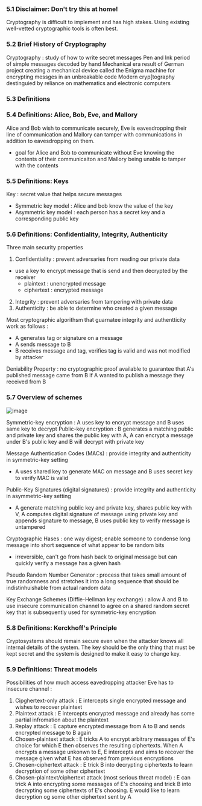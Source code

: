 ### 5.1 Disclaimer: Don't try this at home! 
Cryptography is difficult to implement and has high stakes. Using existing well-vetted cryptographic tools is often best. 

### 5.2 Brief History of Cryptography 
Cryptography : study of how to write secret messages 
Pen and Ink period of simple messages decoded by hand 
Mechanical era result of German project creating a mechanical device called the Enigma machine for encrypting messges in an unbreakable code 
Modern cryp[tography destinguied by reliance on mathematics and electronic computers 

### 5.3 Definitions 

### 5.4 Definitions: Alice, Bob, Eve, and Mallory 
Alice and Bob wish to communicate securely, Eve is eavesdropping their line of communication and Mallory can tamper with communications in addition to eavesdropping on them. 
- goal for Alice and Bob to communicate without Eve knowing the contents of their communicaiton and Mallory being unable to tamper with the contents 

### 5.5 Definitions: Keys 
Key : secret value that helps secure messages 
- Symmetric key model : Alice and bob know the value of the key
- Asymmetric key model : each person has a secret key and a corresponding public key

### 5.6 Definitions: Confidentiality, Integrity, Authenticity 
Three main security properties 
1. Confidentiality : prevent adversaries from reading our private data
  - use a key to encrypt message that is send and then decrypted by the receiver
    - plaintext : unencrypted message
    - ciphertext : encrypted message 
2. Integrity : prevent adversaries from tampering with private data
3. Authenticity : be able to determine who created a given message

Most cryptographic algorithsm that guarnatee integrity and authentticity work as follows : 
- A generates tag or signature on a message
- A sends message to B
- B receives message and tag, verifies tag is valid and was not modified by attacker 

Deniability Property : no cryptographic proof available to guarantee that A's published message came from B if A wanted to publish a message they received from B

### 5.7 Overview of schemes 
![image](https://github.com/user-attachments/assets/27ac120b-0563-4f12-aee4-92a12d60f69f)

Symmetric-key encryption : A uses key to encrypt message and B uses same key to decrypt 
Public-key encryption : B generates a matching public and private key and shares the public key with A, A can encrypt a message under B's public key and B will decrypt with private key 

Message Authentication Codes (MACs) : provide integrity and authenticity in symmetric-key setting
  - A uses shared key to generate MAC on message and B uses secret key to verify MAC is valid

Public-Key Signatures (digital signatures) : provide integrity and authenticity in asymmetric-key setting
  - A generate matching public key and private key, shares public key with V, A computes digital signature of message using private key and appends signature to message, B uses public key to verify message is untampered

Cryptographic Hases : one way digest; enable someone to condense long message into short sequence of what appear to be random bits
  - irreversible, can't go from hash back to original message but can quickly verify a message has a given hash

Pseudo Random Number Generator : process that takes small amount of true randomness and stretches it into a long sequence that should be indistinhuishable from actual random data 

Key Exchange Schemes (Diffie-Hellman key exchange) : allow A and B to use insecure communication channel to agree on a shared random secret key that is subsequently used for symmetric-key encryption 

### 5.8 Definitions: Kerckhoff's Principle 
Cryptosystems should remain secure even when the attacker knows all internal details of the system. The key should be the only thing that must be kept secret and the system is designed to make it easy to change key.

### 5.9 Definitions: Threat models 
Possibilities of how much access eavedropping attacker Eve has to insecure channel : 
1. Cipghertext-only attack : E intercepts single encrypted message and wishes to recover plaintext
2. Plaintext attack : E intercepts encrypted message and already has some partial infromation about the plaintext
3. Replay attack : E capture encrypted message from A to B and sends encrypted message to B again
4. Chosen-plaintext attack : E tricks A to encrypt arbitrary messages of E's choice for which E then observes the resulting ciphertexts. When A encrypts a message unkonwn to E, E intercepts and aims to recover the message given what E has observed from previous encryptions 
5. Chosen-ciphertext attack : E trick B into decrypting ciphertexts to learn decryption of some other ciphertext
6. Chosen-plaintext/ciphertext attack (most serious threat model) : E can trick A into encrypting some messages of E's choosing and trick B into decrypting some ciphertexts of E's choosing. E would like to learn decryption og some other ciphertext sent by A

